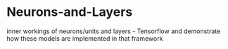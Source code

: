 # Neurons-and-Layers
inner workings of neurons/units and layers - Tensorflow and demonstrate how these models are implemented in that framework
